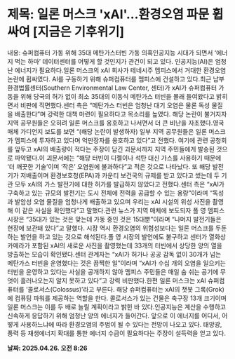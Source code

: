 # **제목: 일론 머스크 'xAI'…환경오염 파문 휩싸여 [지금은 기후위기]**

  내용: 슈퍼컴퓨터 가동 위해 35대 메탄가스터빈 가동 의혹인공지능 시대가 되면서 ‘에너지 먹는 하마’ 데이터센터를 어떻게 할 것인지가 관건이 되고 있다. 인공지능(AI)은 엄청난 에너지가 필요하다.일론 머스크의 xAI 회사가 테네시주 멤피스에서 거대한 환경오염 논란에 휩싸였다. AI를 구동하기 위해 슈퍼컴퓨터를 멤피스에 건설하고 있다.최근 남부환경법률센터(Southern Environmental Law Center, 센터)가 xAI가 슈퍼컴퓨터 가동을 위해 당국의 허가 없이 최소 35대의 이동식 메탄가스 터빈을 몰래 들여왔다고 밝히면서 비판에 직면했다.센터 측은 “메탄가스 터빈은 엄청난 대기 오염은 물론 독성 물질을 배출한다”며 강력한 대책 마련이 필요하다고 목소리를 높였다. 해당 논란이 불거지자 지역 공무원들은 오히려 일론 머스크를 옹호하고 나서면서 더 큰 비난을 자초했다.영국매체 가디언지 보도를 보면 “(해당 논란이 발생하자) 일부 지역 공무원들은 일론 머스크가 멤피스에 투자하고 있다며 억만장자를 옹호하고 있다”고 전했다. 여기에 관련 공청회를 앞두고 xAI의 배출량이 적다는 주장이 담긴 괴문서까지 지역 주민들에게 발송된 것으로 파악됐다.이 괴문서에는 “해당 터빈이 디젤이나 석탄 대신 가스를 사용하기 때문에 ‘더 깨끗한 기술’이며 ‘작은’ 오염원에 불과하다”고 적은 것으로 나타났다. 또 해당 발전기가 저배출이며 환경보호청(EPA)과 카운티 보건국의 규제를 받고 있다고 썼는데 두 기관 모두 xAI의 가스 발전기에 대한 허가를 발급하지 않았다고 전했다.센터 측은 “xAI가 구축하고 있는 규모의 발전기는 도시 전체에 전력을 공급할 수 있는 용량”이라며 “독성과 발암성 오염 물질을 엄청나게 배출하고 있으며 우리는 xAI 시설의 위성 사진을 촬영해 이 같은 사실을 확인했다”고 말했다.관련 뉴스가 지역 매체에 보도되자 폴 영 멤피스 시장은 “35대가 있는 것은 맞는데 가동 중인 것은 15대뿐”이라며 “나머지 발전기들은 현장에 보관돼 있다”고 말했다. 시장 역시 환경오염의 위험성보다는 일론 머스크를 두둔하는 발언을 하고 있는 것으로 해석된다.폴 영 시장의 발언에도 불구하고 센터가 열화상 카메라가 포함된 xAI의 새로운 사진을 촬영했는데 33개의 터빈에서 상당한 양의 열을 방출하는 모습이 확인됐다.센터 관계자는 “xAI가 허가나 공공 감독 없이 30개가 넘는 메탄가스 터빈을 운영했다는 것은 끔찍한 일”이라며 “xAI가 수십 개의 오염을 일으키는 터빈을 운영하고 있다는 사실을 공개하지 않아 멤피스 주민들은 매일 숨 쉬는 공기에 무엇이 흘러나오는지 알지 못하고 있다”고 강력 비판했다.한편 일론 머스크는 xAI 슈퍼컴퓨터를 ‘콜로서스(Colossus)’라고 부른다. 해당 슈퍼컴퓨터는 xAI의 챗봇 그록(Grok)에 컴퓨팅 파워를 제공하는 역할을 한다. 콜로서스가 있는 건물은 축구장 13개 크기이며 일론 머스크는 이를 두 배로 늘릴 계획이라고 밝힌 바 있다.인공지능은 계산을 수행하고 신속하게 응답하기 위해 엄청난 양의 에너지가 들어간다. 앞으로 이 에너지를 어디서, 어떻게 사용하느냐에 따라 환경오염의 주범이 될 수 있다는 전망이 나오고 있다. 태양광, 풍력 등 재생에너지 확대를 통한 에너지 수급이 필요하다는 주장이 설득력을 얻고 있다.

  **날짜: 2025.04.26. 오전 8:26**